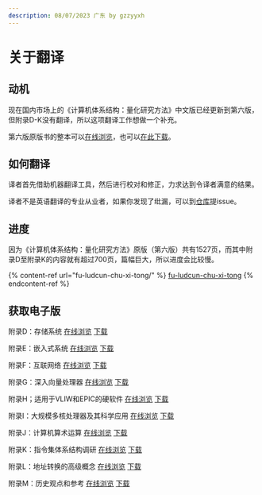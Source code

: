 ```yaml
---
description: 08/07/2023 广东 by gzzyyxh
---
```


# 关于翻译

## 动机

现在国内市场上的《计算机体系结构：量化研究方法》中文版已经更新到第六版，但附录D-K没有翻译，所以这项翻译工作想做一个补充。

第六版原版书的整本可以[在线浏览](https://drive.google.com/file/d/1TrJMMCKrvgsleyxy\_b6TnuNA4NVIGcLz/view?usp=sharing)，也可以[在此下载](https://drive.google.com/uc?export=download\&id=1TrJMMCKrvgsleyxy\_b6TnuNA4NVIGcLz)。

## 如何翻译

译者首先借助机器翻译工具，然后进行校对和修正，力求达到令译者满意的结果。

译者不是英语翻译的专业从业者，如果你发现了纰漏，可以到[仓库](https://github.com/gzzyyxh/Computer-Architecture-A-Quantitative-Approach-CN-appendix-D-K/tree/main)提issue。

## 进度

因为《计算机体系结构：量化研究方法》原版（第六版）共有1527页，而其中附录D至附录K的内容就有超过700页，篇幅巨大，所以进度会比较慢。

{% content-ref url="fu-ludcun-chu-xi-tong/" %}
[fu-ludcun-chu-xi-tong](fu-ludcun-chu-xi-tong/)
{% endcontent-ref %}

## 获取电子版

附录D：存储系统 [在线浏览](https://drive.google.com/file/d/1qtHY1JFXcu8KLDU-tXlAfyniYrZQ6040/view?usp=sharing) [下载](https://drive.google.com/uc?export=download\&id=1qtHY1JFXcu8KLDU-tXlAfyniYrZQ6040)

附录E：嵌入式系统 [在线浏览](https://drive.google.com/file/d/1-ZI2BE37B7Zdqr8MYNCgXACyma4B4ZBM/view?usp=sharing) [下载](https://drive.google.com/uc?export=download\&id=1-ZI2BE37B7Zdqr8MYNCgXACyma4B4ZBM)

附录F：互联网络 [在线浏览](https://drive.google.com/file/d/10dYUd3307BxWUqdO-bg8g5Gypvd9H\_O0/view?usp=sharing) [下载](https://drive.google.com/uc?export=download\&id=10dYUd3307BxWUqdO-bg8g5Gypvd9H\_O0)

附录G：深入向量处理器 [在线浏览](https://drive.google.com/file/d/1mrZg\_4CzzWjMHfvg5d339QJ3Yc8t4y8h/view?usp=sharing) [下载](https://drive.google.com/uc?export=download\&id=1mrZg\_4CzzWjMHfvg5d339QJ3Yc8t4y8h)

附录H；适用于VLIW和EPIC的硬软件 [在线浏览](https://drive.google.com/file/d/1k4E8fkWDzFZJbbvB5CKaoRvVI2b7X7Zv/view?usp=sharing) [下载](https://drive.google.com/uc?export=download\&id=1k4E8fkWDzFZJbbvB5CKaoRvVI2b7X7Zv)

附录I：大规模多核处理器及其科学应用 [在线浏览](https://drive.google.com/file/d/11hX0R09wx7m9KX12eQGcrvM6Qs1y00FT/view?usp=sharing) [下载](https://drive.google.com/uc?export=download\&id=11hX0R09wx7m9KX12eQGcrvM6Qs1y00FT)

附录J：计算机算术运算 [在线浏览](https://drive.google.com/file/d/145rWwGAPHlW7P8VHMKyaQ\_yaTj58fMlP/view?usp=sharing) [下载](https://drive.google.com/uc?export=download\&id=145rWwGAPHlW7P8VHMKyaQ\_yaTj58fMlP)

附录K：指令集体系结构调研 [在线浏览](https://drive.google.com/file/d/1oqcaNM4voym-BVBZpOMgb1saj557Lli1/view?usp=sharing) [下载](https://drive.google.com/uc?export=download\&id=1oqcaNM4voym-BVBZpOMgb1saj557Lli1)

附录L：地址转换的高级概念 [在线浏览](https://drive.google.com/file/d/1dW4zNrBrSLpRMTomnv2qupWewaKj93FP/view?usp=sharing) [下载](https://drive.google.com/uc?export=download\&id=1dW4zNrBrSLpRMTomnv2qupWewaKj93FP)

附录M：历史观点和参考 [在线浏览](https://drive.google.com/file/d/1c53zWXbPYDWE5lddt3RlBxH3asMTqxE0/view?usp=sharing) [下载](https://drive.google.com/uc?export=download\&id=1c53zWXbPYDWE5lddt3RlBxH3asMTqxE0)
